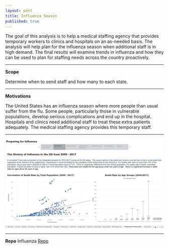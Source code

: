 ```yaml
---
layout: post
title: Influenza Season
published: true
---
```


The goal of this analysis is to help a medical staffing agency that provides temporary workers to clinics and hospitals on an as-needed basis. The analysis will help plan for the influenza season when additional staff is in high demand. The final results will examine trends in influenza and how they can be used to plan for staffing needs across the country proactively.

---

**Scope**

Determine when to send staff and how many to each state.

---
**Motivations** 

The United States has an influenza season where more people than usual suffer from the flu. Some people, particularly those in vulnerable populations, develop serious complications and end up in the hospital. Hospitals and clinics need additional staff to treat these extra patients adequately. The medical staffing agency provides this temporary staff.

---

![](https://github.com/senoel123/senoel123.github.io/blob/master/images/influenza.jpg "scatter")   

---
**Repo**
Influenza [Repo](https://github.com/senoel123/Influenza)
